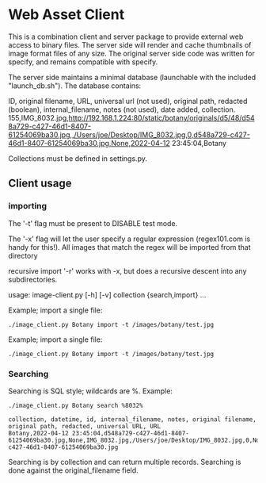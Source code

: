 Web Asset Client 
=========

This is a combination client and server package to provide external web access to 
binary files. The server side will render and cache thumbnails of image format files of any size.
The original server side code was written for specify, and remains compatible with specify.

The server side maintains a minimal database (launchable with the included "launch_db.sh"). 
The database contains: 

ID, original filename, URL, universal url (not used), original path, redacted (boolean), internal_filename,
notes (not used), date added, collection.
155,IMG_8032.jpg,http://192.168.1.224:80/static/botany/originals/d5/48/d548a729-c427-46d1-8407-61254069ba30.jpg,,/Users/joe/Desktop/IMG_8032.jpg,0,d548a729-c427-46d1-8407-61254069ba30.jpg,None,2022-04-12 23:45:04,Botany

Collections must be defined in settings.py. 

## Client usage

### importing
The '-t' flag must be present to DISABLE test mode.

The '-x' flag will let the user specify a regular expression (regex101.com is handy for this!). 
All images that match the regex will be imported from that directory

recursive import '-r' works with -x, but does a recursive descent into any subdirectories.

usage: image-client.py [-h] [-v] collection {search,import} ...

Example; import a single file:
```
./image_client.py Botany import -t /images/botany/test.jpg
```

Example; import a single file:
```
./image_client.py Botany import -t /images/botany/test.jpg
```

### Searching
Searching is SQL style; wildcards are %. Example:

```angular2html
./image_client.py Botany search %8032%
```
```
collection, datetime, id, internal_filename, notes, original filename, original path, redacted, universal URL, URL
Botany,2022-04-12 23:45:04,d548a729-c427-46d1-8407-61254069ba30.jpg,None,IMG_8032.jpg,/Users/joe/Desktop/IMG_8032.jpg,0,None,http://192.168.1.224:80/static/botany/originals/d5/48/d548a729-c427-46d1-8407-61254069ba30.jpg
```

Searching is by collection and can return multiple records. Searching is done against the
original_filename field.

